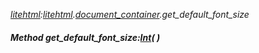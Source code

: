_[litehtml](../../modules/litehtml/litehtml-module.md):[litehtml](../../modules/litehtml/litehtml-module.md).[document\_container](../../modules/litehtml/litehtml-document_container.md).get\_default\_font\_size_
##### Method get\_default\_font\_size:[Int](../../modules/wonkey/wonkey-types-int.md)(  )
